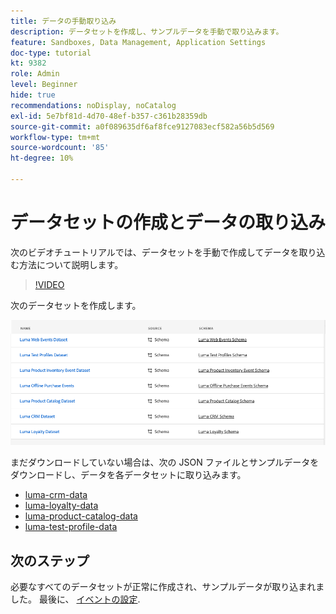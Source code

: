 ```yaml
---
title: データの手動取り込み
description: データセットを作成し、サンプルデータを手動で取り込みます。
feature: Sandboxes, Data Management, Application Settings
doc-type: tutorial
kt: 9382
role: Admin
level: Beginner
hide: true
recommendations: noDisplay, noCatalog
exl-id: 5e7bf81d-4d70-48ef-b357-c361b28359db
source-git-commit: a0f089635df6af8fce9127083ecf582a56b5d569
workflow-type: tm+mt
source-wordcount: '85'
ht-degree: 10%

---
```


# データセットの作成とデータの取り込み

次のビデオチュートリアルでは、データセットを手動で作成してデータを取り込む方法について説明します。

>[!VIDEO](https://video.tv.adobe.com/v/334293?quality=12)


次のデータセットを作成します。

![データセットの作成](/help/tutorial-configure-a-training-sandbox/assets/datasets.png)

まだダウンロードしていない場合は、次の JSON ファイルとサンプルデータをダウンロードし、データを各データセットに取り込みます。

* [luma-crm-data](/help/tutorial-configure-a-training-sandbox/assets/luma-data/luma-crm-data.json)
* [luma-loyalty-data](/help/tutorial-configure-a-training-sandbox/assets/luma-data/luma-loyalty-data.json)
* [luma-product-catalog-data](/help/tutorial-configure-a-training-sandbox/assets/luma-data/luma-product-catalog-data.json)
* [luma-test-profile-data](/help/tutorial-configure-a-training-sandbox/assets/luma-data/luma-test-profiles-data.json)

## 次のステップ

必要なすべてのデータセットが正常に作成され、サンプルデータが取り込まれました。 最後に、 [イベントの設定](/help/tutorial-configure-a-training-sandbox/configure-events.md).
